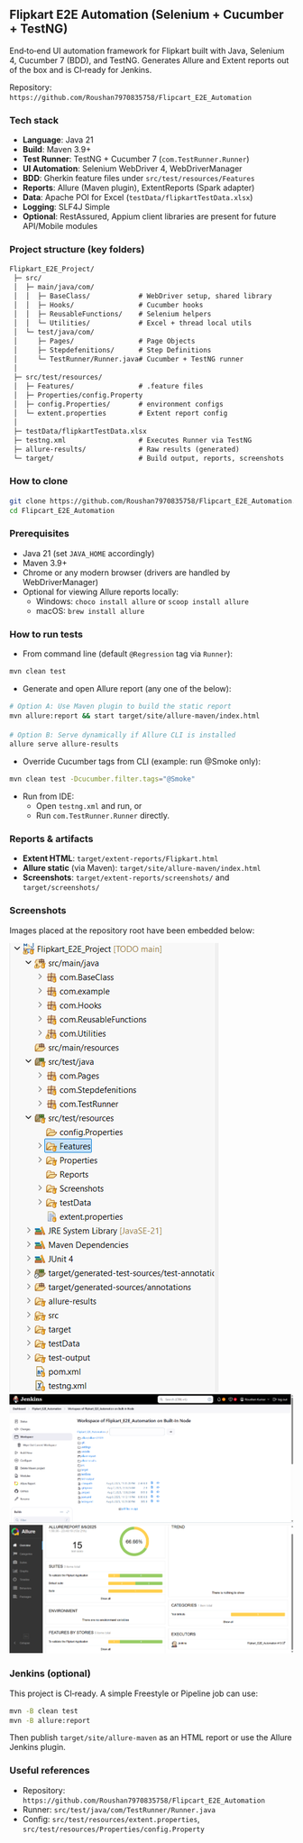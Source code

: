 ## Flipkart E2E Automation (Selenium + Cucumber + TestNG)

End‑to‑end UI automation framework for Flipkart built with Java, Selenium 4, Cucumber 7 (BDD), and TestNG. Generates Allure and Extent reports out of the box and is CI‑ready for Jenkins.

Repository: `https://github.com/Roushan7970835758/Flipcart_E2E_Automation`

### Tech stack
- **Language**: Java 21
- **Build**: Maven 3.9+
- **Test Runner**: TestNG + Cucumber 7 (`com.TestRunner.Runner`)
- **UI Automation**: Selenium WebDriver 4, WebDriverManager
- **BDD**: Gherkin feature files under `src/test/resources/Features`
- **Reports**: Allure (Maven plugin), ExtentReports (Spark adapter)
- **Data**: Apache POI for Excel (`testData/flipkartTestData.xlsx`)
- **Logging**: SLF4J Simple
- **Optional**: RestAssured, Appium client libraries are present for future API/Mobile modules

### Project structure (key folders)
```text
Flipkart_E2E_Project/
 ├─ src/
 │  ├─ main/java/com/
 │  │  ├─ BaseClass/            # WebDriver setup, shared library
 │  │  ├─ Hooks/                # Cucumber hooks
 │  │  ├─ ReusableFunctions/    # Selenium helpers
 │  │  └─ Utilities/            # Excel + thread local utils
 │  └─ test/java/com/
 │     ├─ Pages/                # Page Objects
 │     ├─ Stepdefenitions/      # Step Definitions
 │     └─ TestRunner/Runner.java# Cucumber + TestNG runner
 │
 ├─ src/test/resources/
 │  ├─ Features/                # .feature files
 │  ├─ Properties/config.Property
 │  ├─ config.Properties/       # environment configs
 │  └─ extent.properties        # Extent report config
 │
 ├─ testData/flipkartTestData.xlsx
 ├─ testng.xml                  # Executes Runner via TestNG
 ├─ allure-results/             # Raw results (generated)
 └─ target/                     # Build output, reports, screenshots
```

### How to clone
```bash
git clone https://github.com/Roushan7970835758/Flipcart_E2E_Automation.git
cd Flipcart_E2E_Automation
```

### Prerequisites
- Java 21 (set `JAVA_HOME` accordingly)
- Maven 3.9+
- Chrome or any modern browser (drivers are handled by WebDriverManager)
- Optional for viewing Allure reports locally:
  - Windows: `choco install allure` or `scoop install allure`
  - macOS: `brew install allure`

### How to run tests

- From command line (default `@Regression` tag via `Runner`):
```bash
mvn clean test
```

- Generate and open Allure report (any one of the below):
```bash
# Option A: Use Maven plugin to build the static report
mvn allure:report && start target/site/allure-maven/index.html

# Option B: Serve dynamically if Allure CLI is installed
allure serve allure-results
```

- Override Cucumber tags from CLI (example: run @Smoke only):
```bash
mvn clean test -Dcucumber.filter.tags="@Smoke"
```

- Run from IDE:
  - Open `testng.xml` and run, or
  - Run `com.TestRunner.Runner` directly.

### Reports & artifacts
- **Extent HTML**: `target/extent-reports/Flipkart.html`
- **Allure static** (via Maven): `target/site/allure-maven/index.html`
- **Screenshots**: `target/extent-reports/screenshots/` and `target/screenshots/`

### Screenshots
Images placed at the repository root have been embedded below:

![Project Structure](projectStr_readme.png)
![Jenkins Workspace](JenkinSS_readme.png)
![Allure Dashboard](AllureSS_readme.png)

### Jenkins (optional)
This project is CI‑ready. A simple Freestyle or Pipeline job can use:
```bash
mvn -B clean test
mvn -B allure:report
```
Then publish `target/site/allure-maven` as an HTML report or use the Allure Jenkins plugin.

### Useful references
- Repository: `https://github.com/Roushan7970835758/Flipcart_E2E_Automation`
- Runner: `src/test/java/com/TestRunner/Runner.java`
- Config: `src/test/resources/extent.properties`, `src/test/resources/Properties/config.Property`


